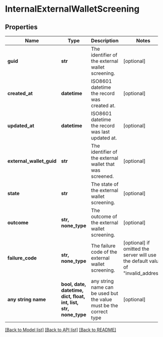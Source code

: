 # InternalExternalWalletScreening


## Properties
Name | Type | Description | Notes
------------ | ------------- | ------------- | -------------
**guid** | **str** | The identifier of the external wallet screening. | [optional] 
**created_at** | **datetime** | ISO8601 datetime the record was created at. | [optional] 
**updated_at** | **datetime** | ISO8601 datetime the record was last updated at. | [optional] 
**external_wallet_guid** | **str** | The identifier of the external wallet that was screened. | [optional] 
**state** | **str** | The state of the external wallet screening. | [optional] 
**outcome** | **str, none_type** | The outcome of the external wallet screening. | [optional] 
**failure_code** | **str, none_type** | The failure code of the external wallet screening. | [optional]  if omitted the server will use the default value of "invalid_address"
**any string name** | **bool, date, datetime, dict, float, int, list, str, none_type** | any string name can be used but the value must be the correct type | [optional]

[[Back to Model list]](../README.md#documentation-for-models) [[Back to API list]](../README.md#documentation-for-api-endpoints) [[Back to README]](../README.md)


